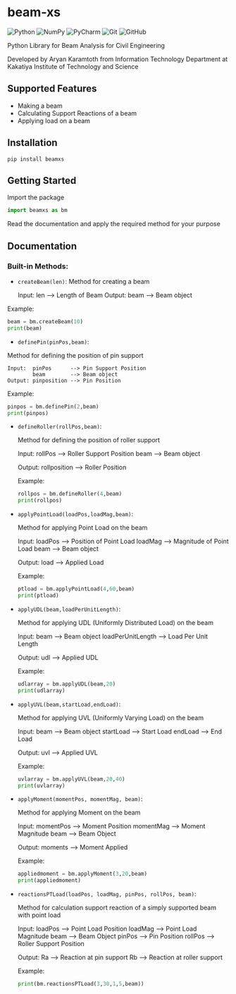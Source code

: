 # beam-xs


![Python](https://img.shields.io/badge/python-3670A0?style=for-the-badge&logo=python&logoColor=ffdd54)
![NumPy](https://img.shields.io/badge/numpy-%23013243.svg?style=for-the-badge&logo=numpy&logoColor=white)
![PyCharm](https://img.shields.io/badge/pycharm-143?style=for-the-badge&logo=pycharm&logoColor=black&color=black&labelColor=green)
![Git](https://img.shields.io/badge/git-%23F05033.svg?style=for-the-badge&logo=git&logoColor=white)
![GitHub](https://img.shields.io/badge/github-%23121011.svg?style=for-the-badge&logo=github&logoColor=white)

Python Library for Beam Analysis for Civil Engineering

Developed by Aryan Karamtoth from Information Technology Department at Kakatiya Institute of Technology and Science

## Supported Features

- Making a beam
- Calculating Support Reactions of a beam
- Applying load on a beam

## Installation

```
pip install beamxs
```
## Getting Started

Import the package

```py
import beamxs as bm
```
Read the documentation and apply the required method for your purpose

## Documentation

### Built-in Methods:
- `createBeam(len)`:
Method for creating a beam

    Input:  len  --> Length of Beam
    Output: beam --> Beam object

Example:
```py
beam = bm.createBeam(10)
print(beam)
```

- `definePin(pinPos,beam)`:
  
Method for defining the position of pin support
   
    Input:  pinPos      --> Pin Support Position
            beam        --> Beam object
    Output: pinposition --> Pin Position

Example:
```py
pinpos = bm.definePin(2,beam)
print(pinpos)
```

- `defineRoller(rollPos,beam)`:
  
  Method for defining the position of roller support
    
    Input:  rollPos --> Roller Support Position
            beam    --> Beam object
           
    Output: rollposition --> Roller Position

  Example:
  ```py
  rollpos = bm.defineRoller(4,beam)
  print(rollpos)
  ```
- `applyPointLoad(loadPos,loadMag,beam)`:

  Method for applying Point Load on the beam
    
    Input:  loadPos --> Position of Point Load
            loadMag --> Magnitude of Point Load
            beam    --> Beam object
           
    Output: load    --> Applied Load 

  Example:
  ```py
  ptload = bm.applyPointLoad(4,60,beam)
  print(ptload)
  ```
  
- `applyUDL(beam,loadPerUnitLength)`:

  Method for applying UDL (Uniformly Distributed Load) on the beam
    
    Input:  beam              --> Beam object
            loadPerUnitLength --> Load Per Unit Length
           
    Output: udl               --> Applied UDL

  Example:
  
  ```py
  udlarray = bm.applyUDL(beam,20)
  print(udlarray)
  ```

- `applyUVL(beam,startLoad,endLoad)`:

  Method for applying UVL (Uniformly Varying Load) on the beam
    
    Input:  beam       --> Beam object
            startLoad  --> Start Load
            endLoad    --> End Load
    
    Output: uvl        --> Applied UVL

  Example:
  ```py
  uvlarray = bm.applyUVL(beam,20,40)
  print(uvlarray)
  ```
- `applyMoment(momentPos, momentMag, beam)`:

  Method for applying Moment on the beam
    
    Input:  momentPos --> Moment Position
            momentMag --> Moment Magnitude
            beam      --> Beam Object
            
    Output: moments    --> Moment Applied

  Example:
  ```py
  appliedmoment = bm.applyMoment(3,20,beam)
  print(appliedmoment)
  ```
- `reactionsPTLoad(loadPos, loadMag, pinPos, rollPos, beam)`:

  Method for calculation support reaction of a simply supported beam with point load
    
    Input:  loadPos  --> Point Load Position
            loadMag  --> Point Load Magnitude
            beam     --> Beam Object
            pinPos   --> Pin Position
            rollPos  --> Roller Support Position
            
    Output: Ra       --> Reaction at pin support
            Rb       --> Reaction at roller support

  Example:

  ```py
  print(bm.reactionsPTLoad(3,30,1,5,beam))
  ```
  

